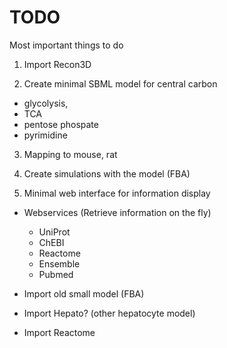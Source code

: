 # TODO
Most important things to do

1. Import Recon3D

2. Create minimal SBML model for central carbon
- glycolysis, 
- TCA
- pentose phospate
- pyrimidine 

3. Mapping to mouse, rat

4. Create simulations with the model (FBA)

5. Minimal web interface for information display

* Webservices (Retrieve information on the fly)
    * UniProt
    * ChEBI
    * Reactome
    * Ensemble
    * Pubmed

* Import old small model (FBA)
* Import Hepato? (other hepatocyte model)
* Import Reactome
